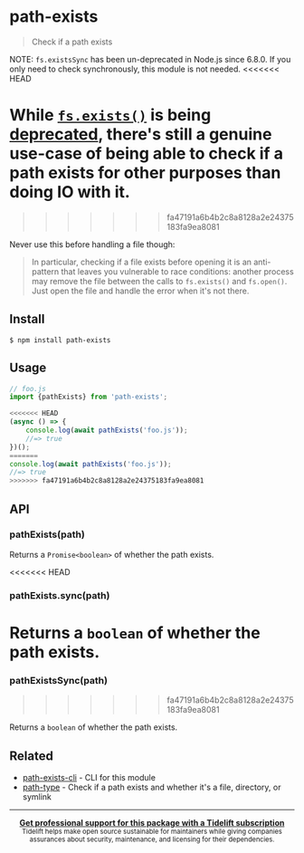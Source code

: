 # path-exists

> Check if a path exists

NOTE: `fs.existsSync` has been un-deprecated in Node.js since 6.8.0. If you only need to check synchronously, this module is not needed.
<<<<<<< HEAD

While [`fs.exists()`](https://nodejs.org/api/fs.html#fs_fs_exists_path_callback) is being [deprecated](https://github.com/iojs/io.js/issues/103), there's still a genuine use-case of being able to check if a path exists for other purposes than doing IO with it.
=======
>>>>>>> fa47191a6b4b2c8a8128a2e24375183fa9ea8081

Never use this before handling a file though:

> In particular, checking if a file exists before opening it is an anti-pattern that leaves you vulnerable to race conditions: another process may remove the file between the calls to `fs.exists()` and `fs.open()`. Just open the file and handle the error when it's not there.

## Install

```
$ npm install path-exists
```

## Usage

```js
// foo.js
import {pathExists} from 'path-exists';

<<<<<<< HEAD
(async () => {
	console.log(await pathExists('foo.js'));
	//=> true
})();
=======
console.log(await pathExists('foo.js'));
//=> true
>>>>>>> fa47191a6b4b2c8a8128a2e24375183fa9ea8081
```

## API

### pathExists(path)

Returns a `Promise<boolean>` of whether the path exists.

<<<<<<< HEAD
### pathExists.sync(path)

Returns a `boolean` of whether the path exists.
=======
### pathExistsSync(path)
>>>>>>> fa47191a6b4b2c8a8128a2e24375183fa9ea8081

Returns a `boolean` of whether the path exists.

## Related

- [path-exists-cli](https://github.com/sindresorhus/path-exists-cli) - CLI for this module
- [path-type](https://github.com/sindresorhus/path-type) - Check if a path exists and whether it's a file, directory, or symlink

---

<div align="center">
	<b>
		<a href="https://tidelift.com/subscription/pkg/npm-path-exists?utm_source=npm-path-exists&utm_medium=referral&utm_campaign=readme">Get professional support for this package with a Tidelift subscription</a>
	</b>
	<br>
	<sub>
		Tidelift helps make open source sustainable for maintainers while giving companies<br>assurances about security, maintenance, and licensing for their dependencies.
	</sub>
</div>

